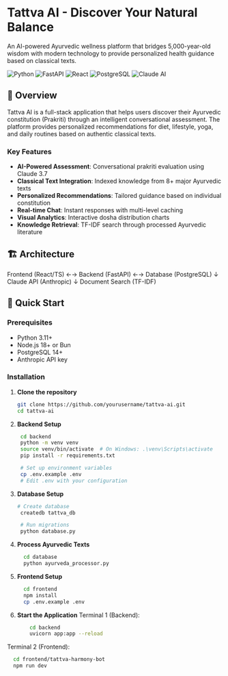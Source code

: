 # Tattva AI - Discover Your Natural Balance

An AI-powered Ayurvedic wellness platform that bridges 5,000-year-old wisdom with modern technology to provide personalized health guidance based on classical texts.

![Python](https://img.shields.io/badge/Python-3.11-3776ab?style=flat-square&logo=python)
![FastAPI](https://img.shields.io/badge/FastAPI-0.104-009688?style=flat-square&logo=fastapi)
![React](https://img.shields.io/badge/React-18.2-61dafb?style=flat-square&logo=react)
![PostgreSQL](https://img.shields.io/badge/PostgreSQL-16-336791?style=flat-square&logo=postgresql)
![Claude AI](https://img.shields.io/badge/Claude-3.7-8B5CF6?style=flat-square&logo=anthropic)

## 🌟 Overview

Tattva AI is a full-stack application that helps users discover their Ayurvedic constitution (Prakriti) through an intelligent conversational assessment. The platform provides personalized recommendations for diet, lifestyle, yoga, and daily routines based on authentic classical texts.

### Key Features

- **AI-Powered Assessment**: Conversational prakriti evaluation using Claude 3.7
- **Classical Text Integration**: Indexed knowledge from 8+ major Ayurvedic texts
- **Personalized Recommendations**: Tailored guidance based on individual constitution
- **Real-time Chat**: Instant responses with multi-level caching
- **Visual Analytics**: Interactive dosha distribution charts
- **Knowledge Retrieval**: TF-IDF search through processed Ayurvedic literature

## 🏗️ Architecture
Frontend (React/TS) ←→ Backend (FastAPI) ←→ Database (PostgreSQL)
↓
Claude API (Anthropic)
↓
Document Search (TF-IDF)

## 🚀 Quick Start

### Prerequisites

- Python 3.11+
- Node.js 18+ or Bun
- PostgreSQL 14+
- Anthropic API key

### Installation

1. **Clone the repository**
   ```bash
   git clone https://github.com/yourusername/tattva-ai.git
   cd tattva-ai

2. **Backend Setup**
   ```bash
    cd backend
    python -m venv venv
    source venv/bin/activate  # On Windows: .\venv\Scripts\activate
    pip install -r requirements.txt

    # Set up environment variables
    cp .env.example .env
    # Edit .env with your configuration

3. **Database Setup**
   ```bash
   # Create database
    createdb tattva_db

    # Run migrations
    python database.py

4. **Process Ayurvedic Texts**
   ```bash
     cd database
     python ayurveda_processor.py

5. **Frontend Setup**
   ```bash
     cd frontend
     npm install
     cp .env.example .env

6. **Start the Application**
  Terminal 1 (Backend):
   ```bash
       cd backend
       uvicorn app:app --reload
  Terminal 2 (Frontend):
  ```bash
    cd frontend/tattva-harmony-bot
    npm run dev


